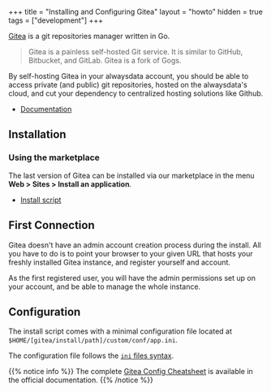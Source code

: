 +++
title = "Installing and Configuring Gitea"
layout = "howto"
hidden = true
tags = ["development"]
+++

[Gitea](https://gitea.io) is a git repositories manager written in Go.

> Gitea is a painless self-hosted Git service. It is similar to GitHub, Bitbucket, and GitLab. Gitea is a fork of Gogs.

By self-hosting Gitea in your alwaysdata account, you should be able to access private (and public) git repositories, hosted on the alwaysdata's cloud, and cut your dependency to centralized hosting solutions like Github.

- [Documentation](https://docs.gitea.io/en-us/)

## Installation

### Using the marketplace

The last version of Gitea can be installed via our marketplace in the menu **Web > Sites > Install an application**.

- [Install script](https://admin.alwaysdata.com/site/application/script/2/detail/)

## First Connection

Gitea doesn't have an admin account creation process during the install. All you have to do is to point your browser to your given URL that hosts your freshly installed Gitea instance, and register yourself and account.

As the first registered user, you will have the admin permissions set up on your account, and be able to manage the whole instance.

## Configuration

The install script comes with a minimal configuration file located at `$HOME/[gitea/install/path]/custom/conf/app.ini`.

The configuration file follows the [`ini` files syntax](https://en.wikipedia.org/wiki/INI_file).

{{% notice info %}}
The complete [Gitea Config Cheatsheet](https://docs.gitea.io/en-us/config-cheat-sheet/) is available in the official documentation.
{{% /notice %}}
